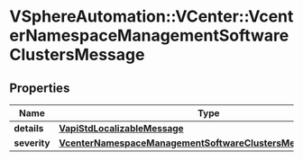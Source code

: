 # VSphereAutomation::VCenter::VcenterNamespaceManagementSoftwareClustersMessage

## Properties
Name | Type | Description | Notes
------------ | ------------- | ------------- | -------------
**details** | [**VapiStdLocalizableMessage**](VapiStdLocalizableMessage.md) |  | 
**severity** | [**VcenterNamespaceManagementSoftwareClustersMessageSeverity**](VcenterNamespaceManagementSoftwareClustersMessageSeverity.md) |  | 


